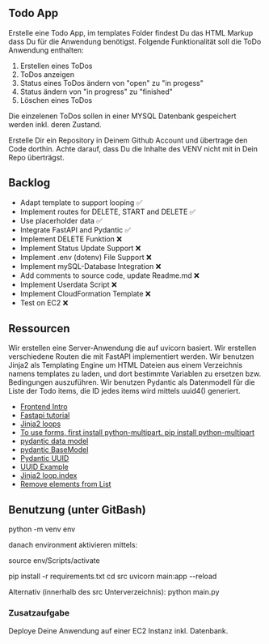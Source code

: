 ## Todo App
Erstelle eine Todo App, im templates Folder findest Du das HTML Markup dass Du für die Anwendung benötigst.
Folgende Funktionalität soll die ToDo Anwendung enthalten:

1. Erstellen eines ToDos
2. ToDos anzeigen
3. Status eines ToDos ändern von "open" zu "in progess"
4. Status ändern von "in progress" zu "finished"
5. Löschen eines ToDos

Die einzelenen ToDos sollen in einer MYSQL Datenbank gespeichert werden inkl. deren Zustand.

Erstelle Dir ein Repository in Deinem Github Account und übertrage den Code dorthin.
Achte darauf, dass Du die Inhalte des VENV nicht mit in Dein Repo überträgst.

## Backlog
- Adapt template to support looping ✅
- Implement routes for DELETE, START and DELETE ✅
- Use placerholder data ✅
- Integrate FastAPI and  Pydantic ✅
- Implement DELETE Funktion ❌
- Implement Status Update Support ❌
- Implement .env (dotenv) File Support ❌
- Implement mySQL-Database Integration ❌
- Add comments to source code, update Readme.md ❌
- Implement Userdata Script ❌
- Implement CloudFormation Template ❌
- Test on EC2 ❌

## Ressourcen
Wir erstellen eine Server-Anwendung die auf uvicorn basiert.
Wir erstellen verschiedene Routen die mit FastAPI implementiert werden.
Wir benutzen Jinja2 als Templating Engine um HTML Dateien aus einem Verzeichnis namens templates zu laden, und dort bestimmte Variablen zu ersetzen bzw. Bedingungen auszuführen.
Wir benutzen Pydantic als Datenmodell für die Liste der Todo items, die ID jedes items wird mittels uuid4() generiert.

- [Frontend Intro](https://docs.google.com/presentation/d/1YoxRv7m7NmFjPQwffTqlgyJt0wIOvlMiX2XDnBZWjbY) 
- [Fastapi tutorial](https://fastapi.tiangolo.com/tutorial/)
- [Jinja2 loops](https://ttl255.com/jinja2-tutorial-part-2-loops-and-conditionals/#loops)
- [To use forms, first install python-multipart. pip install python-multipart](https://fastapi.tiangolo.com/tutorial/request-forms/)
- [pydantic data model](https://docs.pydantic.dev/latest/examples/secrets/)
- [pydantic BaseModel](https://docs.pydantic.dev/latest/concepts/models/)
- [Pydantic UUID](https://docs.pydantic.dev/2.0/usage/types/uuids/)
- [UUID Example](https://docs.pydantic.dev/latest/concepts/fields/)
- [Jinja2 loop.index](https://jinja.palletsprojects.com/en/3.0.x/templates/)
- [Remove elements from List](https://www.geeksforgeeks.org/how-to-remove-an-item-from-the-list-in-python/)

## Benutzung (unter GitBash)
python -m venv env

danach environment aktivieren mittels:

source env/Scripts/activate

pip install -r requirements.txt
cd src
uvicorn main:app --reload

Alternativ (innerhalb des src Unterverzeichnis):
python main.py

### Zusatzaufgabe
Deploye Deine Anwendung auf einer EC2 Instanz inkl. Datenbank.
